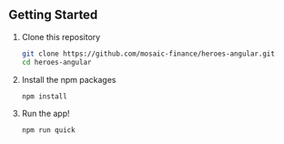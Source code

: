 ## Getting Started

1. Clone this repository

   ```bash
   git clone https://github.com/mosaic-finance/heroes-angular.git
   cd heroes-angular
   ```

1. Install the npm packages

   ```bash
   npm install
   ```

1. Run the app!

   ```bash
   npm run quick
   ```
